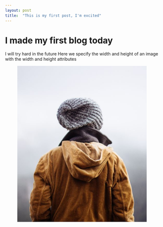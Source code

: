 ```yaml
---
layout: post
title:  "This is my first post, I'm excited"
---
```

# I made my first blog today
I will try hard in the future
Here we specify the width and height of an image with the width and height attributes
<figure>
    <img src="./_posts/img_girl.jpg">
</figure>


